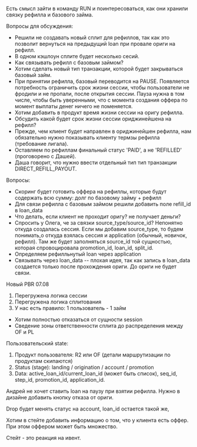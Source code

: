 

Есть смысл зайти в команду RUN и поинтересоваться, как они хранили связку рефилла и базового займа.


Вопросы для обсуждения:
- Решили не создавать новый сплит для рефиллов, так как это позволит вернуться на предыдущий loan при провале ориги на рефилл.
- В одном кэшлоун сплите будет несколько сесий.
- Как связывать рефилл с базовым займом?
- Хотим сделать новый тип транзакции, которой будет закрываться базовый займ.
- При принятии рефилла, базовый переводится на PAUSE. Появляется потребность ограничить срок жизни сессии, чтобы пользователи не фродили и не пропали, после открытия сессии. Пауза нужна в том числе, чтобы быть уверенными, что с момента создания оффера по момент выплаты денег ничего не поменяется.
- Хотим добавить в продукт время жизни сессии на оригу рефилла.
- Обсудить какой будет срок жизни сессии ориджинейшена на рефилл?
- Прежде, чем клиент будет направлен в ориджинейшен рефилла, нам обязательно нужно показывать клиенту термзы рефилла (требование лигала).
- Оставляем по рефиллам финальный статус 'PAID', а не 'REFILLED' (проговорено с Дашей).
- Даша говорит, что нужно ввести отдельный тип тип транзакции DIRECT_REFILL_PAYOUT.

Вопросы:
- Скоринг будет готовить оффера на рефиллы, которые будут содержать всю сумму: долг по базовому займу + рефилл
- Для связи рефилла с базовым займом решили добавить поле refill_id в loan_data
- Что делать, если клиент не проходит оригу? не получает деньги? 
- Спросить у Олега, че за связки source_type/source_id? Непонятно откуда создалась сессия. Если мы добавим source_type, то будем понимать,о откуда  взялась сессия и application (обычный, новичок, рефилл). Там же будет заполняться source_id той сущностью, которая спровоцировала promotion_id, loan_id, split_id.
- Определяем рефилльнутый loan через application
- Связывать через loan_data -- плохая идея, так как запись в loan_data создается только после прохождения ориги. До ориги не будет связи.


Новый PBR 07.08
1. Перегружена логика сессии
2. Перегружена логика сплитования
3. У нас есть правило: 1 пользователь - 1 займ

- Хотим полностью отказаться от сущности session
- Сведение зоны ответственности сплита до распределения между OF и PL

Пользовательский state: 
1. Продукт пользователя: R2 или OF (детали маршрутизации по продуктам скипаются)
2. Status (stage): landing / origination / account / promotion
3. Data: active_loan_id/current_loan_id (может быть список), seq_id, step_id, promotion_id, application_id.

Андрей не хочет ставить loan на паузу при взятии рефилла.
Нужно в дизайне добавить кнопку отказа от ориги.

Drop будет менять статус на account, loan_id остается такой же, 

Хотим в стейте добавить информацию о том, что у клиента есть оффер. При этом оффером может быть множество.

Стейт - это реакция на ивент.


